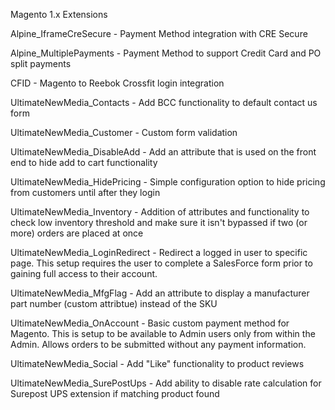 Magento 1.x Extensions

Alpine_IframeCreSecure - Payment Method integration with CRE Secure

Alpine_MultiplePayments - Payment Method to support Credit Card and PO split payments

CFID - Magento to Reebok Crossfit login integration

UltimateNewMedia_Contacts - Add BCC functionality to default contact us form

UltimateNewMedia_Customer - Custom form validation

UltimateNewMedia_DisableAdd - Add an attribute that is used on the front end to hide add to cart functionality

UltimateNewMedia_HidePricing - Simple configuration option to hide pricing from customers until after they login

UltimateNewMedia_Inventory - Addition of attributes and functionality to check low inventory threshold and make sure it isn't bypassed if two (or more) orders are placed at once

UltimateNewMedia_LoginRedirect - Redirect a logged in user to specific page. This setup requires the user to complete a SalesForce form prior to gaining full access to their account.

UltimateNewMedia_MfgFlag - Add an attribute to display a manufacturer part number (custom attribtue) instead of the SKU

UltimateNewMedia_OnAccount - Basic custom payment method for Magento. This is setup to be available to Admin users only from within the Admin. Allows orders to be submitted without any payment information.

UltimateNewMedia_Social - Add "Like" functionality to product reviews

UltimateNewMedia_SurePostUps - Add ability to disable rate calculation for Surepost UPS extension if matching product found